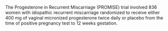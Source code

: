 The Progesterone in Recurrent Miscarriage (PROMISE) trial involved 836 women with idiopathic recurrent miscarriage randomized to receive either 400 mg of vaginal micronized progesterone twice daily or placebo from the time of positive pregnancy test to 12 weeks gestation.